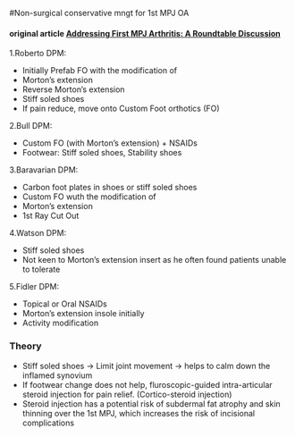 #Non-surgical conservative mngt for  1st MPJ OA
#### original article [Addressing First MPJ Arthritis: A Roundtable Discussion](https://www.podiatrytoday.com/addressing-first-mpj-arthritis-roundtable-discussion)

1.Roberto DPM:
- Initially Prefab FO with the modification of
 - Morton’s extension
 - Reverse Morton’s extension
- Stiff soled shoes
- If pain reduce, move onto Custom Foot orthotics (FO)
 
2.Bull DPM:
- Custom FO (with Morton’s extension) + NSAIDs
- Footwear: Stiff soled shoes, Stability shoes

3.Baravarian DPM:
- Carbon foot plates in shoes or stiff soled shoes
- Custom FO wuth the modification of 
 - Morton’s extension
 - 1st Ray Cut Out 

4.Watson DPM:
- Stiff soled shoes
- Not keen to Morton’s extension insert as he often found patients unable to tolerate

5.Fidler DPM:
- Topical or Oral NSAIDs
- Morton’s extension insole initially
- Activity modification

### Theory
 - Stiff soled shoes → Limit joint movement → helps to calm down the inflamed synovium
 - If footwear change does not help, fluroscopic-guided intra-articular steroid injection for pain relief. (Cortico-steroid injection)
 - Steroid injection has a potential risk of subdermal fat atrophy and skin thinning over the 1st MPJ, which increases the risk of incisional complications
